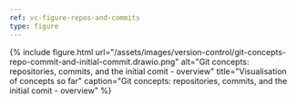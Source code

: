 ```yaml
---
ref: vc-figure-repos-and-commits
type: figure
---
```


{% include figure.html
   url="/assets/images/version-control/git-concepts-repo-commit-and-initial-commit.drawio.png"
   alt="Git concepts: repositories, commits, and the initial comit - overview"
   title="Visualisation of concepts so far"
   caption="Git concepts: repositories, commits, and the initial comit - overview" %}

